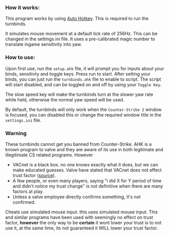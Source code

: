 ### How it works:

This program works by using [Auto Hotkey](https://www.autohotkey.com).
This is required to run the turnbinds.

It simulates mouse movement at a default tick rate of 256Hz. This can be changed in the settings.ini file.
It uses a pre-calibrated magic number to translate ingame sensitivity into yaw.

### How to use:
Upon first use, run the `setup.ahk` file, it will prompt you for inputs about your binds, sensitivty and toggle keys. Press run to start.
After setting your binds, you can just run the `turnbinds.ahk` file to enable to script. The script will start disabled, and can be toggled on and off by using your `Toggle Key`.

The slow speed key will make the turnbinds turn at the slower yaw rate while held, otherwise the normal yaw speed will be used.

By default, the turnbinds will only work when the `Counter-Strike 2` window is focused, you can disabled this or change the required window title in the `settings.ini` file.

### Warning
These turnbinds cannot get you banned from Counter-Strike. AHK is a known program to valve and they are aware of its use in both legitimate and illegitimate CS related programs.
However
- VACnet is a black box. no one knows exactly what it does, but we can make educated guesses. Valve have stated that VACnet does not effect trust factor ([source](https://www.youtube.com/watch?v=ObhK8lUfIlc&t=751s)).
- A few people, or even many players, saying "i did X for Y period of time and didn't notice my trust change" is not definitive when there are many factors at play.
- Unless a valve employee directly confirms something, it's not confirmed.

Cheats use simulated mouse input. this uses simulated mouse input. This and similar programs have been used with seemingly no effect on trust factor, **however** the only way to be **certain** it wont lower your trust is to not use it, at the same time, its not guaranteed it WILL lower your trust factor.
